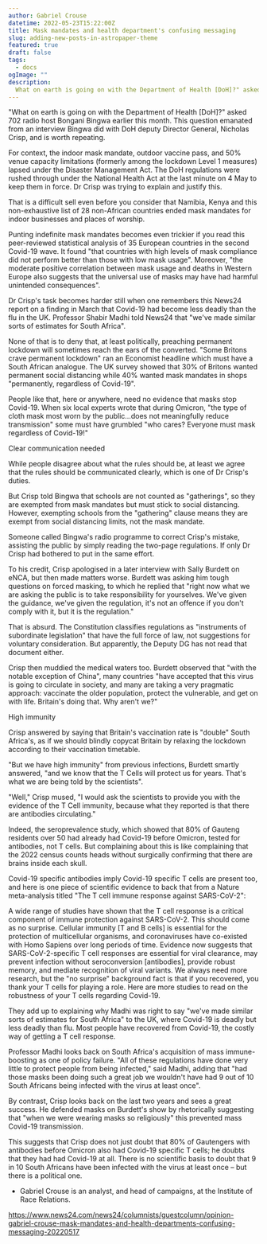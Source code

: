 ```yaml
---
author: Gabriel Crouse
datetime: 2022-05-23T15:22:00Z
title: Mask mandates and health department's confusing messaging
slug: adding-new-posts-in-astropaper-theme
featured: true
draft: false
tags:
  - docs
ogImage: ""
description:
  What on earth is going on with the Department of Health [DoH]?" asked 702 radio host Bongani Bingwa earlier this month. This question emanated from an interview Bingwa did with DoH deputy Director General, Nicholas Crisp, and is worth repeating.
---
```


"What on earth is going on with the Department of Health [DoH]?" asked 702 radio host Bongani Bingwa earlier this month. This question emanated from an interview Bingwa did with DoH deputy Director General, Nicholas Crisp, and is worth repeating. 

For context, the indoor mask mandate, outdoor vaccine pass, and 50% venue capacity limitations (formerly among the lockdown Level 1 measures) lapsed under the Disaster Management Act. The DoH regulations were rushed through under the National Health Act at the last minute on 4 May to keep them in force. Dr Crisp was trying to explain and justify this.

That is a difficult sell even before you consider that Namibia, Kenya and this non-exhaustive list of 28 non-African countries ended mask mandates for indoor businesses and places of worship.

Punting indefinite mask mandates becomes even trickier if you read this peer-reviewed statistical analysis of 35 European countries in the second Covid-19 wave. It found "that countries with high levels of mask compliance did not perform better than those with low mask usage". Moreover, "the moderate positive correlation between mask usage and deaths in Western Europe also suggests that the universal use of masks may have had harmful unintended consequences".

Dr Crisp's task becomes harder still when one remembers this News24 report on a finding in March that Covid-19 had become less deadly than the flu in the UK. Professor Shabir Madhi told News24 that "we've made similar sorts of estimates for South Africa". 

None of that is to deny that, at least politically, preaching permanent lockdown will sometimes reach the ears of the converted. "Some Britons crave permanent lockdown" ran an Economist headline which must have a South African analogue. The UK survey showed that 30% of Britons wanted permanent social distancing while 40% wanted mask mandates in shops "permanently, regardless of Covid-19". 

People like that, here or anywhere, need no evidence that masks stop Covid-19. When six local experts wrote that during Omicron, "the type of cloth mask most worn by the public…does not meaningfully reduce transmission" some must have grumbled "who cares? Everyone must mask regardless of Covid-19!"

Clear communication needed 

While people disagree about what the rules should be, at least we agree that the rules should be communicated clearly, which is one of Dr Crisp's duties.

But Crisp told Bingwa that schools are not counted as "gatherings", so they are exempted from mask mandates but must stick to social distancing. However, exempting schools from the "gathering" clause means they are exempt from social distancing limits, not the mask mandate.

Someone called Bingwa's radio programme to correct Crisp's mistake, assisting the public by simply reading the two-page regulations. If only Dr Crisp had bothered to put in the same effort.

To his credit, Crisp apologised in a later interview with Sally Burdett on eNCA, but then made matters worse. Burdett was asking him tough questions on forced masking, to which he replied that "right now what we are asking the public is to take responsibility for yourselves. We've given the guidance, we've given the regulation, it's not an offence if you don't comply with it, but it is the regulation."

That is absurd. The Constitution classifies regulations as "instruments of subordinate legislation" that have the full force of law, not suggestions for voluntary consideration. But apparently, the Deputy DG has not read that document either. 

Crisp then muddied the medical waters too. Burdett observed that "with the notable exception of China", many countries "have accepted that this virus is going to circulate in society, and many are taking a very pragmatic approach: vaccinate the older population, protect the vulnerable, and get on with life. Britain's doing that. Why aren't we?"

High immunity 

Crisp answered by saying that Britain's vaccination rate is "double" South Africa's, as if we should blindly copycat Britain by relaxing the lockdown according to their vaccination timetable.

"But we have high immunity" from previous infections, Burdett smartly answered, "and we know that the T Cells will protect us for years. That's what we are being told by the scientists".

"Well," Crisp mused, "I would ask the scientists to provide you with the evidence of the T Cell immunity, because what they reported is that there are antibodies circulating."

Indeed, the seroprevalence study, which showed that 80% of Gauteng residents over 50 had already had Covid-19 before Omicron, tested for antibodies, not T cells. But complaining about this is like complaining that the 2022 census counts heads without surgically confirming that there are brains inside each skull.

Covid-19 specific antibodies imply Covid-19 specific T cells are present too, and here is one piece of scientific evidence to back that from a Nature meta-analysis titled "The T cell immune response against SARS-CoV-2":

A wide range of studies have shown that the T cell response is a critical component of immune protection against SARS-CoV-2. This should come as no surprise. Cellular immunity [T and B cells] is essential for the protection of multicellular organisms, and coronaviruses have co-existed with Homo Sapiens over long periods of time. Evidence now suggests that SARS-CoV-2-specific T cell responses are essential for viral clearance, may prevent infection without seroconversion [antibodies], provide robust memory, and mediate recognition of viral variants.
We always need more research, but the "no surprise" background fact is that if you recovered, you thank your T cells for playing a role. Here are more studies to read on the robustness of your T cells regarding Covid-19.

They add up to explaining why Madhi was right to say "we've made similar sorts of estimates for South Africa" to the UK, where Covid-19 is deadly but less deadly than flu. Most people have recovered from Covid-19, the costly way of getting a T cell response.

Professor Madhi looks back on South Africa's acquisition of mass immune-boosting as one of policy failure. "All of these regulations have done very little to protect people from being infected," said Madhi, adding that "had those masks been doing such a great job we wouldn't have had 9 out of 10 South Africans being infected with the virus at least once".

By contrast, Crisp looks back on the last two years and sees a great success. He defended masks on Burdett's show by rhetorically suggesting that "when we were wearing masks so religiously" this prevented mass Covid-19 transmission. 

This suggests that Crisp does not just doubt that 80% of Gautengers with antibodies before Omicron also had Covid-19 specific T cells; he doubts that they had had Covid-19 at all. There is no scientific basis to doubt that 9 in 10 South Africans have been infected with the virus at least once – but there is a political one.

- Gabriel Crouse is an analyst, and head of campaigns, at the Institute of Race Relations.

https://www.news24.com/news24/columnists/guestcolumn/opinion-gabriel-crouse-mask-mandates-and-health-departments-confusing-messaging-20220517